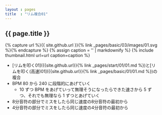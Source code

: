 ```yaml
---
layout : pages
title  : "リム複合01"
---
```


## {{ page.title }}

{% capture url %}{{ site.github.url }}{% link _pages/basic/03/images/01.svg %}{% endcapture %}
{% assign caption = '' | markdownify %}
{% include thumbnail.html url=url caption=caption %}

* [リムを叩く01]({{site.github.url}}{% link _pages/start/01/01.md %})と[リムを叩く(高速)01]({{site.github.url}}{% link _pages/basic/01/01.md %})の複合
* BPM 80 から 240 に段階的にあげていく
  * 10 ずつ BPM をあげていって無理そうになったらできた速さから 5 ずつ、それでも無理なら 1 ずつとあげていく
* 8分音符の部分でミスをしたら同じ速度の8分音符の最初から
* 4分音符の部分でミスをしたら同じ速度の4分音符の最初から